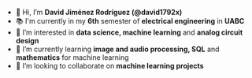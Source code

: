 - 👋 Hi, I’m **David Jiménez Rodríguez (@david1792x)**
- 📚 I'm currently in my **6th** semester of **electrical engineering** in **UABC**
- 👀 I’m interested in **data science, machine learning** and **analog circuit design**
- 🌱 I’m currently learning **image and audio processing, SQL** and **mathematics** for machine learning
- 💞️ I’m looking to collaborate on **machine learning projects**

<!---
david1792x/david1792x is a ✨ special ✨ repository because its `README.md` (this file) appears on your GitHub profile.
You can click the Preview link to take a look at your changes.
--->
